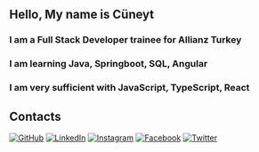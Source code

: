 ## Hello, My name is Cüneyt

### I am a Full Stack Developer trainee for Allianz Turkey

### I am learning Java, Springboot, SQL, Angular

### I am very sufficient with JavaScript, TypeScript, React 

## Contacts

[![GitHub](https://cdn.jsdelivr.net/fontawesome/6.0.0-beta3/svgs/brands/github.svg)](https://github.com/mcuneytozturk)
[![LinkedIn](https://cdn.jsdelivr.net/fontawesome/6.0.0-beta3/svgs/brands/linkedin.svg)](https://www.linkedin.com/in/muhsin-cuneyt-ozturk/)
[![Instagram](https://cdn.jsdelivr.net/fontawesome/6.0.0-beta3/svgs/brands/instagram.svg)](https://instagram.com/mcuneytozturk?igshid=NGExMmI2YTkyZg==)
[![Facebook](https://cdn.jsdelivr.net/fontawesome/6.0.0-beta3/svgs/brands/facebook.svg)](https://www.facebook.com/mcuneytozturk?mibextid=ZbWKwL)
[![Twitter](https://cdn.jsdelivr.net/fontawesome/6.0.0-beta3/svgs/brands/twitter.svg)](https://twitter.com/mcuneytozturk)


<!--
**mcuneytozturk/mcuneytozturk** is a ✨ _special_ ✨ repository because its `README.md` (this file) appears on your GitHub profile.

Here are some ideas to get you started:

- 🔭 I’m currently working on ...
- 🌱 I’m currently learning ...
- 👯 I’m looking to collaborate on ...
- 🤔 I’m looking for help with ...
- 💬 Ask me about ...
- 📫 How to reach me: ...
- 😄 Pronouns: ...
- ⚡ Fun fact: ...
-->
